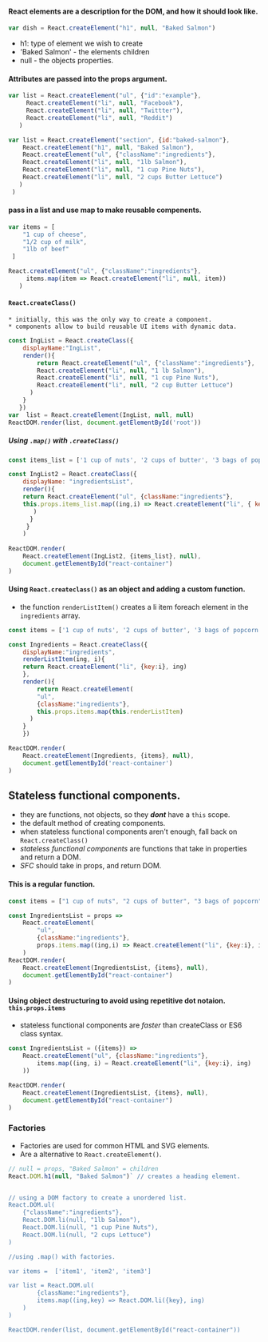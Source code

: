 
####  React elements are a description for the DOM, and how it should look like.
```js
var dish = React.createElement("h1", null, "Baked Salmon")
```
* h1: type of element we wish to create
* 'Baked Salmon' - the elements children
* null - the objects properties.



#### Attributes are passed into the props argument. 
```js
var list = React.createElement("ul", {"id":"example"}, 
     React.createElement("li", null, "Facebook"),
     React.createElement("li", null, "Twittter"),
     React.createElement("li", null, "Reddit")
   )

var list = React.createElement("section", {id:"baked-salmon"}, 
    React.createElement("h1", null, "Baked Salmon"),
    React.createElement("ul", {"className":"ingredients"},
    React.createElement("li", null, "1lb Salmon"),
    React.createElement("li", null, "1 cup Pine Nuts"),
    React.createElement("li", null, "2 cups Butter Lettuce")
   )
 )
```
#### pass in a list and use map to make reusable compenents.  
```js
var items = [
    "1 cup of cheese",
    "1/2 cup of milk",
    "1lb of beef"
 ]

React.createElement("ul", {"className":"ingredients"}, 
     items.map(item => React.createElement("li", null, item))
   )

```


#### `React.createClass()`
    * initially, this was the only way to create a component.
    * components allow to build reusable UI items with dynamic data.

```js
const IngList = React.createClass({
    displayName:"IngList",
    render(){
        return React.createElement("ul", {"className":"ingredients"}, 
        React.createElement("li", null, "1 lb Salmon"),
        React.createElement("li", null, "1 cup Pine Nuts"),
        React.createElement("li", null, "2 cup Butter Lettuce")
      )
    }
   })
var  list = React.createElement(IngList, null, null)
ReactDOM.render(list, document.getElementById('root')) 
```


##### Using `.map()` with `.createClass()`

```js
const items_list = ['1 cup of nuts', '2 cups of butter', '3 bags of popcorn']

const IngList2 = React.createClass({
    displayName: "ingredientsList",
    render(){
	return React.createElement("ul", {className:"ingredients"}, 
	this.props.items_list.map((ing,i) => React.createElement("li", { key:i }, ing))
       )
      }
     }
    )
 
ReactDOM.render(
	React.createElement(IngList2, {items_list}, null), 
	document.getElementById("react-container")
)
```


#### Using `React.createclass()` as an object and adding a custom function.
* the function `renderListItem()` creates a li item foreach element in the `ingredients` array.

```js
const items = ['1 cup of nuts', '2 cups of butter', '3 bags of popcorn']

const Ingredients = React.createClass({
    displayName:"ingredients",
    renderListItem(ing, i){
	return React.createElement("li", {key:i}, ing)
    },
    render(){
        return React.createElement(
	    "ul", 
	    {className:"ingredients"}, 
	    this.props.items.map(this.renderListItem)
	  )
	}
    })

ReactDOM.render(
	React.createElement(Ingredients, {items}, null), 
	document.getElementById('react-container')
)
```

## Stateless functional components.
* they are functions, not objects, so they ***dont*** have a `this` scope.
* the default method of creating components. 
* when stateless functional components aren't enough, fall back on `React.createClass()`
* *stateless functional components* are functions that take in properties and return a DOM.
* *SFC* should take in props, and return DOM.

#### This is a regular function.
```js
const items = ["1 cup of nuts", "2 cups of butter", "3 bags of popcorn"]

const IngredientsList = props =>
    React.createElement(
        "ul",
        {className:"ingredients"},
        props.items.map((ing,i) => React.createElement("li", {key:i}, ing))
    )
ReactDOM.render(
    React.createElement(IngredientsList, {items}, null),
    document.getElementById("react-container")
)

``` 

#### Using object destructuring to avoid using repetitive dot notaion. `this.props.items`
* stateless functional components are *faster* than createClass or ES6 class syntax.
```js
const IngredientsList = ({items}) =>
    React.createElement("ul", {className:"ingredients"},
        items.map((ing, i) = React.createElement("li", {key:i}, ing)
    ))

ReactDOM.render(
    React.createElement(IngredientsList, {items}, null), 
    document.getElementById("react-container")
)
```

### Factories
* Factories are used for common HTML and SVG elements.
* Are a alternative to `React.createElement()`.

```js
// null = props, "Baked Salmon" = children
React.DOM.h1(null, "Baked Salmon")` // creates a heading element.


// using a DOM factory to create a unordered list.
React.DOM.ul(
	{"className":"ingredients"}, 
	React.DOM.li(null, "1lb Salmon"),
	React.DOM.li(null, "1 cup Pine Nuts"),
	React.DOM.li(null, "2 cups Lettuce")
)

//using .map() with factories.

var items =  ['item1', 'item2', 'item3']

var list = React.DOM.ul(
		{className:"ingredients"},
		items.map((ing,key) => React.DOM.li({key}, ing)
	)
)

ReactDOM.render(list, document.getElementById("react-container"))

```






